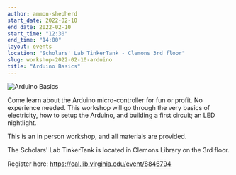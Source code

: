 ```yaml
---
author: ammon-shepherd
start_date: 2022-02-10
end_date: 2022-02-10
start_time: "12:30"
end_time: "14:00"
layout: events
location: "Scholars' Lab TinkerTank - Clemons 3rd floor"
slug: workshop-2022-02-10-arduino
title: "Arduino Basics"
---
```


![Arduino Basics](/assets/post-media/workshops/arduino.png)

Come learn about the Arduino micro-controller for fun or profit. No experience needed. This workshop will go through the very basics of electricity, how to setup the Arduino, and building a first circuit; an LED nightlight. 

This is an in person workshop, and all materials are provided.

The Scholars' Lab TinkerTank is located in Clemons Library on the 3rd floor.

Register here: [https://cal.lib.virginia.edu/event/8846794 ](https://cal.lib.virginia.edu/event/8846794)
